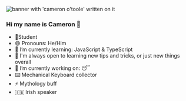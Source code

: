 ![banner with 'cameron o'toole' written on it](./CAMERON%20O’TOOLE.jpg)


### Hi my name is Cameron 👋

- 📝Student
- 😄 Pronouns: He/Him 
- 🌱 I’m currently learning: JavaScript & TypeScript
- 🤔 I'm always open to learning new tips and tricks, or just new things overall
- 🔭 I’m currently working on: 😴
- ⌨️ Mechanical Keyboard collector
- ⚡ Mythology buff
- :ireland: Irish speaker
